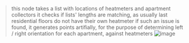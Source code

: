 > this node takes a list with locations of heatmeters and apartment collectors
> it checks if lists' lengths are matching, as usually last residential floors do not have their own heatmeter
> if such an issue is found, it generates points artifially, for the purpose of determining left / right orientation for each apartment, against heatmeters
![image](https://user-images.githubusercontent.com/46314846/208095231-5be9d221-b8fb-4580-bdf8-6d3cc9cb396b.png)
